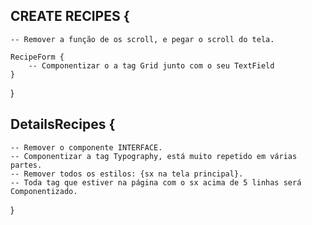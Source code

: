 ## CREATE RECIPES {
    -- Remover a função de os scroll, e pegar o scroll do tela.

    RecipeForm {
        -- Componentizar o a tag Grid junto com o seu TextField
    }
}

## DetailsRecipes {
    -- Remover o componente INTERFACE.
    -- Componentizar a tag Typography, está muito repetido em várias partes.
    -- Remover todos os estilos: {sx na tela principal}.
    -- Toda tag que estiver na página com o sx acima de 5 linhas será Componentizado.
}